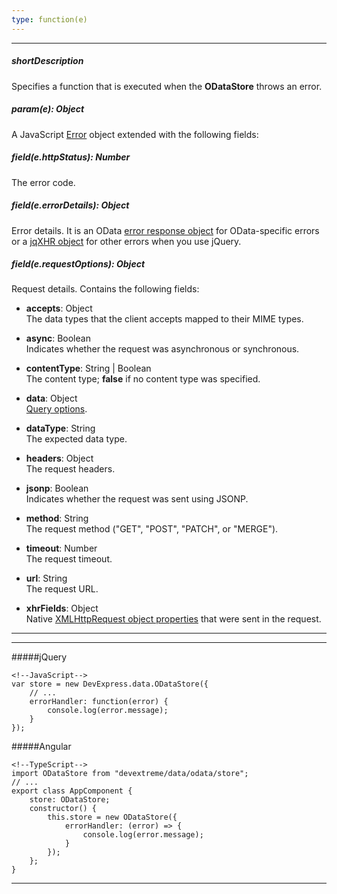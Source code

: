 ```yaml
---
type: function(e)
---
```

---
##### shortDescription
Specifies a function that is executed when the **ODataStore** throws an error.

##### param(e): Object
A JavaScript [Error](https://developer.mozilla.org/en-US/docs/Web/JavaScript/Reference/Global_Objects/Error) object extended with the following fields:

##### field(e.httpStatus): Number
The error code.

##### field(e.errorDetails): Object
Error details. It is an OData [error response object](https://docs.oasis-open.org/odata/odata-json-format/v4.0/cs01/odata-json-format-v4.0-cs01.html#_Toc365464725) for OData-specific errors or a [jqXHR object](https://api.jquery.com/jQuery.ajax/#jqXHR) for other errors when you use jQuery.

##### field(e.requestOptions): Object
Request details. Contains the following fields:

- **accepts**: Object       
The data types that the client accepts mapped to their MIME types.

- **async**: Boolean     
Indicates whether the request was asynchronous or synchronous.

- **contentType**: String | Boolean       
The content type; **false** if no content type was specified.

- **data**: Object      
[Query options](https://docs.oasis-open.org/odata/odata/v4.01/cs01/part1-protocol/odata-v4.01-cs01-part1-protocol.html#sec_SystemQueryOptions).

- **dataType**: String      
The expected data type.

- **headers**: Object       
The request headers.

- **jsonp**: Boolean     
Indicates whether the request was sent using JSONP.

- **method**: String    
The request method ("GET", "POST", "PATCH", or "MERGE").

- **timeout**: Number       
The request timeout.

- **url**: String       
The request URL.

- **xhrFields**: Object     
Native [XMLHttpRequest object properties](https://developer.mozilla.org/en-US/docs/Web/API/XMLHttpRequest#Properties) that were sent in the request.

---
---
#####jQuery

    <!--JavaScript-->
    var store = new DevExpress.data.ODataStore({
        // ...
        errorHandler: function(error) {
            console.log(error.message);
        }
    });

#####Angular

    <!--TypeScript-->
    import ODataStore from "devextreme/data/odata/store";
    // ...
    export class AppComponent {
        store: ODataStore;
        constructor() {
            this.store = new ODataStore({
                errorHandler: (error) => {
                    console.log(error.message);
                }
            });
        };
    }

---
